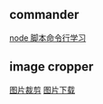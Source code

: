 ## commander

[node 脚本命令行学习](https://juejin.im/post/5af2a2cbf265da0b9c109f59)

## image cropper

[图片裁剪](https://github.com/Jack-cool/fe_binary)
[图片下载](https://segmentfault.com/a/1190000010694215)
